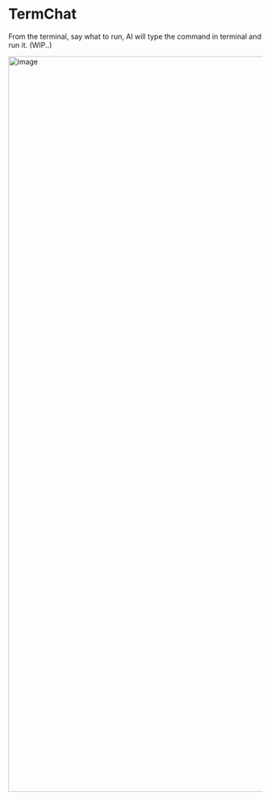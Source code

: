 # TermChat
From the terminal, say what to run, AI will type the command in terminal and run it. (WIP..)


<!--
<img width="838" alt="image" src="https://github.com/iamaziz/TermChat/assets/3298308/ea4dc298-e3cb-4878-94c8-00882c4fce74">
-->

<img width="1458" alt="image" src="https://github.com/iamaziz/TermChat/assets/3298308/b2792836-bc67-4902-bf4b-7d83a71acbd4">

